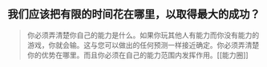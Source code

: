 ## 我们应该把有限的时间花在哪里，以取得最大的成功？
>你必须弄清楚你自己的能力是什么。如果你玩其他人有能力而你没有能力的游戏，你就会输。这与您可以做出的任何预测一样接近确定。你必须弄清楚你的优势在哪里。而且你必须在自己的能力范围内发挥作用。[[能力圈]]

